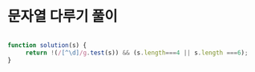 # 문자열 다루기 풀이 

```javascript

function solution(s) {
     return !(/[^\d]/g.test(s)) && (s.length===4 || s.length ===6);
}

```